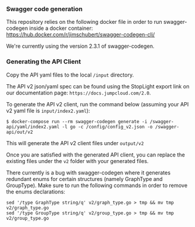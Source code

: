 ### Swagger code generation

This repository relies on the following docker file in order to run swagger-codegen inside a docker container:
https://hub.docker.com/r/jimschubert/swagger-codegen-cli/

We're currently using the version 2.3.1 of swagger-codegen.

### Generating the API Client

Copy the API yaml files to the local `/input` directory.

The API v2 json/yaml spec can be found using the StopLight export link on our documentation page: `https://docs.jumpcloud.com/2.0`.

To generate the API v2 client, run the command below (assuming your API v2 yaml file is `input/index2.yaml`):  

```
$ docker-compose run --rm swagger-codegen generate -i /swagger-api/yaml/index2.yaml -l go -c /config/config_v2.json -o /swagger-api/out/v2
```
This will generate the API v2 client files under `output/v2`

Once you are satisfied with the generated API client, you can replace the existing files under the `v2` folder with your generated files.

There currently is a bug with swagger-codegen where it generates redundant enums for certain structures (namely GraphType and GroupType).
Make sure to run the following commands in order to remove the enums declarations:
```
sed '/type GraphType string/q' v2/graph_type.go > tmp && mv tmp v2/graph_type.go
sed '/type GroupType string/q' v2/group_type.go > tmp && mv tmp v2/group_type.go
```
